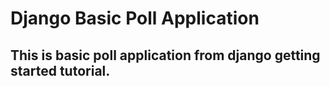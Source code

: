 # Django Basic Poll Application

## This is basic poll application from django getting started tutorial.
